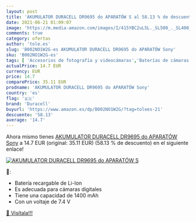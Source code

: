 ```yaml
---
layout: post
title: 'AKUMULATOR DURACELL DR9695 do APARATÓW S al 58.13 % de descuento'
date: 2021-06-21 01:09:07
image: 'https://m.media-amazon.com/images/I/415YBC2uL5L._SL500_._SL400_.jpg'
comments: true
category: ofertas
author: 'tole.es'
slug: 'B002NO1W2G-es AKUMULATOR DURACELL DR9695 do APARATÓW Sony'
sku: 'B002NO1W2G-es'
tags: [ 'Accesorios de fotografía y videocámaras','Baterías de cámaras de fotos','Baterías de cámaras y dispositivos ópticos','Baterías y cargadores de cámaras y dispositivos ópticos','Electrónica','Fotografía y videocámaras','duracell','sony', ]
actualPrice: 14.7 EUR
currency: EUR
price: 14.7
comparePrice: 35.11 EUR
prodname: 'AKUMULATOR DURACELL DR9695 do APARATÓW Sony'
country: 'es'
flag: '🇪🇸'
brand: 'Duracell'
buyurl: 'https://www.amazon.es/dp/B002NO1W2G/?tag=tolees-21'
descuento: '58.13'
average: '14.7'
---
```


Ahora mismo tienes [AKUMULATOR DURACELL DR9695 do APARATÓW Sony](https://www.amazon.es/dp/B002NO1W2G/?tag=tolees-21) a 14.7 EUR (original: 35.11 EUR) (58.13 %  de descuento) en el siguiente enlace!

[![AKUMULATOR DURACELL DR9695 do APARATÓW S](https://m.media-amazon.com/images/I/415YBC2uL5L._SL500_._SL400_.jpg)](https://www.amazon.es/dp/B002NO1W2G/?tag=tolees-21)

🔎:

- Batería recargable de Li-Ion
- Es adecuada para cámaras digitales
- Tiene una capacidad de 1400 mAh
- Con un voltaje de 7.4 V

[🛒 Visítala!!!](https://www.amazon.es/dp/B002NO1W2G/?tag=tolees-21)
